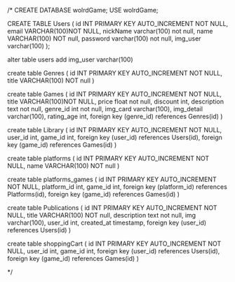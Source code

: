 /*
CREATE DATABASE wolrdGame;
USE wolrdGame;

CREATE TABLE Users (
id INT PRIMARY KEY AUTO_INCREMENT NOT NULL,
email VARCHAR(100)NOT NULL,
nickName varchar(100) not null,
name VARCHAR(100) NOT null,
password varchar(100) not null,
img_user varchar(100)
);

alter table users 
	add img_user varchar(100)


create table Genres (
id INT PRIMARY KEY AUTO_INCREMENT NOT NULL,
title VARCHAR(100) NOT null
)

create table Games (
id INT PRIMARY KEY AUTO_INCREMENT NOT NULL,
title VARCHAR(100)NOT NULL,
price float not null,
discount int,
description text not null,
genre_id int not null,
img_card varchar(100),
img_detail varchar(100),
rating_age int,
foreign key (genre_id) references Genres(id)
)

create table Library (
id INT PRIMARY KEY AUTO_INCREMENT NOT NULL,
user_id int,
game_id int,
foreign key (user_id) references Users(id),
foreign key (game_id) references Games(id)
)

create table platforms (
id INT PRIMARY KEY AUTO_INCREMENT NOT NULL,
name VARCHAR(100) NOT null
)

create table platforms_games (
id INT PRIMARY KEY AUTO_INCREMENT NOT NULL,
platform_id int,
game_id int,
foreign key (platform_id) references Platforms(id),
foreign key (game_id) references Games(id)
)

create table Publications (
id INT PRIMARY KEY AUTO_INCREMENT NOT NULL,
title VARCHAR(100) NOT null,
description text not null,
img varchar(100),
user_id int,
created_at timestamp,
foreign key (user_id) references Users(id)
)

create table shoppingCart (
id INT PRIMARY KEY AUTO_INCREMENT NOT NULL,
user_id int,
game_id int,
foreign key (user_id) references Users(id),
foreign key (game_id) references Games(id)
)

*/